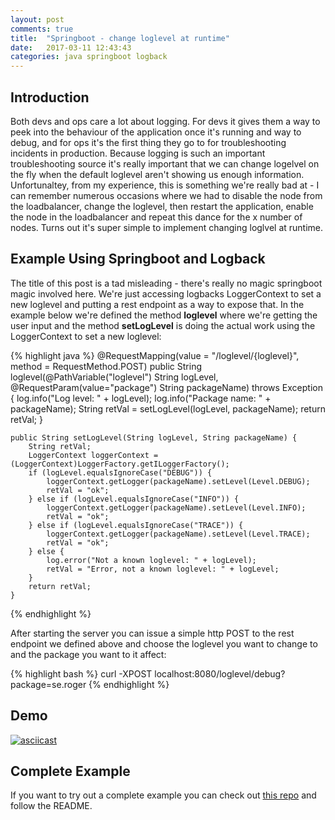 ```yaml
---
layout: post
comments: true
title:  "Springboot - change loglevel at runtime"
date:   2017-03-11 12:43:43
categories: java springboot logback
---
```


## Introduction
Both devs and ops care a lot about logging. For devs it gives them a way to peek into the behaviour of the application once it's running and way to debug, and for ops it's the first thing they go to for troubleshooting incidents in production. Because logging is such an important troubleshooting source it's really important that we can change logelvel on the fly when the default loglevel aren't showing us enough information. Unfortunaltey, from my experience, this is something we're really bad at - I can remember numerous occasions where we had to disable the node from the loadbalancer, change the loglevel, then restart the application, enable the node in the loadbalancer and repeat this dance for the x number of nodes. Turns out it's super simple to implement changing loglvel at runtime.


## Example Using Springboot and Logback
The title of this post is a tad misleading - there's really no magic springboot magic involved here. We're just accessing logbacks LoggerContext to set a new loglevel and putting a rest endpoint as a way to expose that. In the example below we're defined the method **loglevel** where we're getting the user input and the method **setLogLevel** is doing the actual work using the LoggerContext to set a new loglevel:

{% highlight java %}
    @RequestMapping(value = "/loglevel/{loglevel}", method = RequestMethod.POST)
    public String loglevel(@PathVariable("loglevel") String logLevel, @RequestParam(value="package") String packageName) throws Exception {
        log.info("Log level: " + logLevel);
        log.info("Package name: " + packageName);
        String retVal = setLogLevel(logLevel, packageName);
        return retVal;
    }

    public String setLogLevel(String logLevel, String packageName) {
        String retVal;
        LoggerContext loggerContext = (LoggerContext)LoggerFactory.getILoggerFactory();
        if (logLevel.equalsIgnoreCase("DEBUG")) {
            loggerContext.getLogger(packageName).setLevel(Level.DEBUG);
            retVal = "ok";
        } else if (logLevel.equalsIgnoreCase("INFO")) {
            loggerContext.getLogger(packageName).setLevel(Level.INFO);
            retVal = "ok";
        } else if (logLevel.equalsIgnoreCase("TRACE")) {
            loggerContext.getLogger(packageName).setLevel(Level.TRACE);
            retVal = "ok";
        } else {
            log.error("Not a known loglevel: " + logLevel);
            retVal = "Error, not a known loglevel: " + logLevel;
        }
        return retVal;
    }
{% endhighlight %}

After starting the server you can issue a simple http POST to the rest endpoint we defined above and choose the loglevel you want to change to and the package you want to it affect:

{% highlight bash %}
curl -XPOST localhost:8080/loglevel/debug?package=se.roger
{% endhighlight %}


## Demo
[![asciicast](https://asciinema.org/a/60g6smj2c330fvg4j0a848zmd.png)](https://asciinema.org/a/60g6smj2c330fvg4j0a848zmd)


## Complete Example
If you want to try out a complete example you can check out [this repo](https://github.com/rogerwelin/springboot-change-loglevel-runtime) and follow the README.
